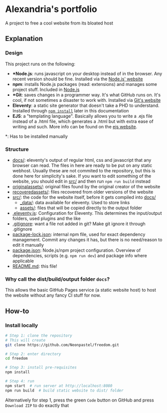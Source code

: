 # Alexandria's portfolio
A project to free a cool website from its bloated host

## Explanation
### Design
This project runs on the following:
- **\*Node.js**: runs javascript on your desktop instead of in the browser. Any recent version should be fine. Installed via the [Node.js' website](https://nodejs.org/en)
- **npm**: installs Node.js packages (read: extensions) and manages some project stuff. Included in [Node.js](https://nodejs.org/en)
- **\*Git**: saves changes in a programmer way. It's what GitHub runs on. It's cool, if not sometimes a disaster to work with. Installed via [Git's website](https://git-scm.com/downloads)
- **Eleventy**: a static site generator that doesn't take a PHD to understand. Installed through [`npm install`](#install-locally) later in this documentation
- **EJS**: a "templating language". Basically allows you to write a .ejs file instead of a .html file, which generates a .html but with extra ease of writing and such. More info can be found on the [ejs website](https://ejs.co/#docs).

*: Has to be installed manually

### Structure
- [docs/](docs/): eleventy's output of regular html, css and javascript that any browser can read. The files in here are ready to be put on any static webhost. Usually these are not commited to the repository, but this is done here for simplicity's sake. If you want to edit something of the website, you should edit in [src/](src/) and then run `npm run build` instead
- [originalassets/](originalassets/): original files found by the original creator of the website
- [recoveredassets/](originalassets/): files recovered from older versions of the website
- [src/](src/): the code for the website itself, before it gets compiled into [docs/](docs/)
    - [_data/](src/_data/): data available for eleventy. Used to store links
    - [assets/](src/assets/): files that will be copied directly to the output folder
- [.eleventy.js](.eleventy.js): Configuration for Eleventy. This determines the input/output folders, used plugins and the like
- [.gitignore](.gitiginore): want a file not added in git? Make git ignore it through .gitignore
- [package-lock.json](package-lock.json): internal npm file, used for exact dependency management. Commit any changes it has, but there is no need/reason to edit it manually
- [package.json](package.json): Node.js/npm project configuration. Overview of dependencies, scripts (e.g. `npm run dev`) and package info where applicable
- [README.md](README.md): this file!

### Why call the dist/build/output folder `docs`?
This allows the basic GitHub Pages service (a static website host) to host the website without any fancy CI stuff for now.

## How-to
### Install locally
```bash
# Step 1: clone the repository
# This will create 
git clone https://github.com/Neonpastel/freedom.git

# Step 2: enter directory
cd freedom

# Step 3: install pre-requisites
npm install

# Step 4: run
npm start  # run server at http://localhost:8080
npm run build  # build static website to dist/ folder
```
Alternatively for step 1, press the green `Code` button on GitHub and press `Download ZIP` to do exactly that

